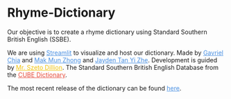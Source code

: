 # Rhyme-Dictionary
<p>Our objective is to create a rhyme dictionary using Standard Southern British English (SSBE).</p>
We are using <a href="https://streamlit.io" target="_blank" style="color: #4A90E2;">Streamlit</a> to visualize and host our dictionary.
Made by 
<a href="https://sites.google.com/view/gavrielchia/" target="_blank" style="color: #4A90E2;">Gavriel Chia</a> and 
<a href="https://sites.google.com/view/test/" target="_blank" style="color: #4A90E2;">Mak Mun Zhong</a> and  
<a href="https://sites.google.com/view/test/" target="_blank" style="color: #4A90E2;">Jayden Tan Yi Zhe</a></h3>. Development is guided by <a href="https://www.instagram.com/szetodl/" target="_blank" style="color: #F1C40F;">Mr. Szeto Dillion</a></h4>. The Standard Southern British English Database from the <a href="http://seas.elte.hu/cube/" target="_blank" style="color: #E74C3C;">CUBE Dictionary</a></h4>.
<p></p>
The most recent release of the dictionary can be found <a href="https://stackoverflow.com/questions/77840571/the-app-has-not-been-released-on-appgallery-error-on-inappcomment-huawei-reque" target="_blank" style="color: #4A90E2;">here</a>.
